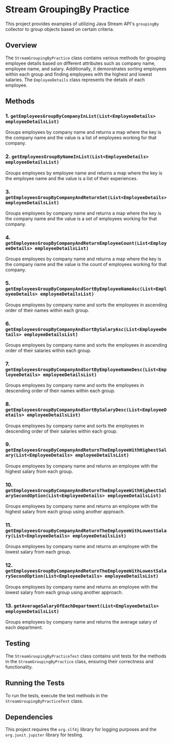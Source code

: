 # Stream GroupingBy Practice

This project provides examples of utilizing Java Stream API's `groupingBy` collector to group objects based on certain criteria.

## Overview

The `StreamGroupingByPractice` class contains various methods for grouping employee details based on different attributes such as company name, employee name, and salary. Additionally, it demonstrates sorting employees within each group and finding employees with the highest and lowest salaries. The `EmployeeDetails` class represents the details of each employee.

## Methods

### 1. `getEmployeesGroupByCompanyInList(List<EmployeeDetails> employeeDetailsList)`

Groups employees by company name and returns a map where the key is the company name and the value is a list of employees working for that company.

### 2. `getEmployeesGroupByNameInList(List<EmployeeDetails> employeeDetailsList)`

Groups employees by employee name and returns a map where the key is the employee name and the value is a list of their experiences.

### 3. `getEmployeesGroupByCompanyAndReturnSet(List<EmployeeDetails> employeeDetailsList)`

Groups employees by company name and returns a map where the key is the company name and the value is a set of employees working for that company.

### 4. `getEmployeesGroupByCompanyAndReturnEmployeeCount(List<EmployeeDetails> employeeDetailsList)`

Groups employees by company name and returns a map where the key is the company name and the value is the count of employees working for that company.

### 5. `getEmployeesGroupByCompanyAndSortByEmployeeNameAsc(List<EmployeeDetails> employeeDetailsList)`

Groups employees by company name and sorts the employees in ascending order of their names within each group.

### 6. `getEmployeesGroupByCompanyAndSortBySalaryAsc(List<EmployeeDetails> employeeDetailsList)`

Groups employees by company name and sorts the employees in ascending order of their salaries within each group.

### 7. `getEmployeesGroupByCompanyAndSortByEmployeeNameDesc(List<EmployeeDetails> employeeDetailsList)`

Groups employees by company name and sorts the employees in descending order of their names within each group.

### 8. `getEmployeesGroupByCompanyAndSortBySalaryDesc(List<EmployeeDetails> employeeDetailsList)`

Groups employees by company name and sorts the employees in descending order of their salaries within each group.

### 9. `getEmployeesGroupByCompanyAndReturnTheEmployeeWithHighestSalary(List<EmployeeDetails> employeeDetailsList)`

Groups employees by company name and returns an employee with the highest salary from each group.

### 10. `getEmployeesGroupByCompanyAndReturnTheEmployeeWithHighestSalarySecondOption(List<EmployeeDetails> employeeDetailsList)`

Groups employees by company name and returns an employee with the highest salary from each group using another approach.

### 11. `getEmployeesGroupByCompanyAndReturnTheEmployeeWithLowestSalary(List<EmployeeDetails> employeeDetailsList)`

Groups employees by company name and returns an employee with the lowest salary from each group.

### 12. `getEmployeesGroupByCompanyAndReturnTheEmployeeWithLowestSalarySecondOption(List<EmployeeDetails> employeeDetailsList)`

Groups employees by company name and returns an employee with the lowest salary from each group using another approach.

### 13. `getAverageSalaryOfEachDepartment(List<EmployeeDetails> employeeDetailsList)`

Groups employees by company name and returns the average salary of each department.

## Testing

The `StreamGroupingByPracticeTest` class contains unit tests for the methods in the `StreamGroupingByPractice` class, ensuring their correctness and functionality.

## Running the Tests

To run the tests, execute the test methods in the `StreamGroupingByPracticeTest` class.

## Dependencies

This project requires the `org.slf4j` library for logging purposes and the `org.junit.jupiter` library for testing.

